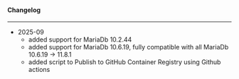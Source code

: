 #### Changelog #
*************************************

- 2025-09
    - added support for MariaDb 10.2.44
    - added support for MariaDb 10.6.19, fully compatible with all MariaDb 10.6.19 -> 11.8.1
    - added script to  Publish to GitHub Container Registry using Github actions
